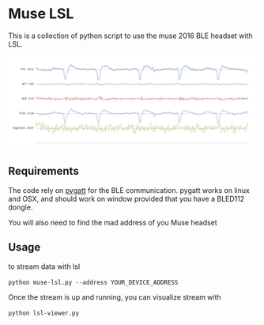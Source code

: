 # Muse LSL

This is a collection of python script to use the muse 2016 BLE headset with LSL.

![Blinks](blinks.png)

## Requirements

The code rely on [pygatt](https://github.com/peplin/pygatt) for the BLE communication.
pygatt works on linux and OSX, and should work on window provided that you have a BLED112 dongle.

You will also need to find the mad address of you Muse headset

## Usage

to stream data with lsl

`python muse-lsl.py --address YOUR_DEVICE_ADDRESS`

Once the stream is up and running, you can visualize stream with

`python lsl-viewer.py`
